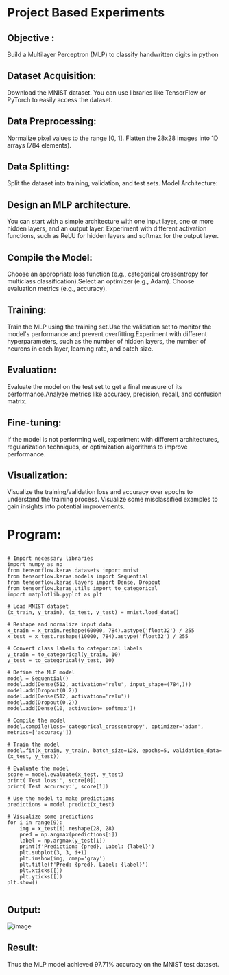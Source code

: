 # Project Based Experiments
## Objective :
 Build a Multilayer Perceptron (MLP) to classify handwritten digits in python
## Dataset Acquisition:
Download the MNIST dataset. You can use libraries like TensorFlow or PyTorch to easily access the dataset.
## Data Preprocessing:
Normalize pixel values to the range [0, 1].
Flatten the 28x28 images into 1D arrays (784 elements).
## Data Splitting:

Split the dataset into training, validation, and test sets.
Model Architecture:
## Design an MLP architecture. 
You can start with a simple architecture with one input layer, one or more hidden layers, and an output layer.
Experiment with different activation functions, such as ReLU for hidden layers and softmax for the output layer.
## Compile the Model:
Choose an appropriate loss function (e.g., categorical crossentropy for multiclass classification).Select an optimizer (e.g., Adam).
Choose evaluation metrics (e.g., accuracy).
## Training:
Train the MLP using the training set.Use the validation set to monitor the model's performance and prevent overfitting.Experiment with different hyperparameters, such as the number of hidden layers, the number of neurons in each layer, learning rate, and batch size.
## Evaluation:

Evaluate the model on the test set to get a final measure of its performance.Analyze metrics like accuracy, precision, recall, and confusion matrix.
## Fine-tuning:
If the model is not performing well, experiment with different architectures, regularization techniques, or optimization algorithms to improve performance.
## Visualization:
Visualize the training/validation loss and accuracy over epochs to understand the training process. Visualize some misclassified examples to gain insights into potential improvements.

# Program:

```

# Import necessary libraries
import numpy as np
from tensorflow.keras.datasets import mnist
from tensorflow.keras.models import Sequential
from tensorflow.keras.layers import Dense, Dropout
from tensorflow.keras.utils import to_categorical
import matplotlib.pyplot as plt

# Load MNIST dataset
(x_train, y_train), (x_test, y_test) = mnist.load_data()

# Reshape and normalize input data
x_train = x_train.reshape(60000, 784).astype('float32') / 255
x_test = x_test.reshape(10000, 784).astype('float32') / 255

# Convert class labels to categorical labels
y_train = to_categorical(y_train, 10)
y_test = to_categorical(y_test, 10)

# Define the MLP model
model = Sequential()
model.add(Dense(512, activation='relu', input_shape=(784,)))
model.add(Dropout(0.2))
model.add(Dense(512, activation='relu'))
model.add(Dropout(0.2))
model.add(Dense(10, activation='softmax'))

# Compile the model
model.compile(loss='categorical_crossentropy', optimizer='adam', metrics=['accuracy'])

# Train the model
model.fit(x_train, y_train, batch_size=128, epochs=5, validation_data=(x_test, y_test))

# Evaluate the model
score = model.evaluate(x_test, y_test)
print('Test loss:', score[0])
print('Test accuracy:', score[1])

# Use the model to make predictions
predictions = model.predict(x_test)

# Visualize some predictions
for i in range(9):
    img = x_test[i].reshape(28, 28)
    pred = np.argmax(predictions[i])
    label = np.argmax(y_test[i])
    print(f'Prediction: {pred}, Label: {label}')
    plt.subplot(3, 3, i+1)
    plt.imshow(img, cmap='gray')
    plt.title(f'Pred: {pred}, Label: {label}')
    plt.xticks([])
    plt.yticks([])
plt.show()


```

## Output:

![image](https://github.com/user-attachments/assets/d14aa1ee-b5c1-44c5-93e9-e8fa01ec3d38)


## Result: 

Thus the MLP model achieved 97.71% accuracy on the MNIST test dataset.
